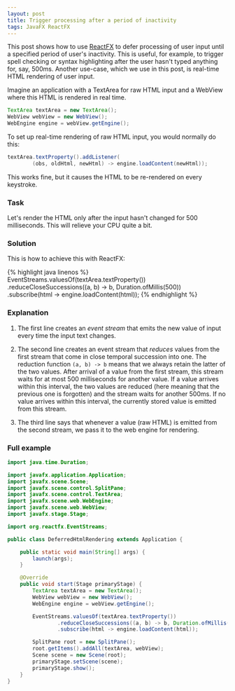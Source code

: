 ```yaml
---
layout: post
title: Trigger processing after a period of inactivity
tags: JavaFX ReactFX
---
```


This post shows how to use [ReactFX](http://www.reactfx.org) to defer processing of user input until a specified period of user's inactivity. This is useful, for example, to trigger spell checking or syntax highlighting after the user hasn't typed anything for, say, 500ms. Another use-case, which we use in this post, is real-time HTML rendering of user input.

Imagine an application with a TextArea for raw HTML input and a WebView where this HTML is rendered in real time.

```java
TextArea textArea = new TextArea();
WebView webView = new WebView();
WebEngine engine = webView.getEngine();
```

To set up real-time rendering of raw HTML input, you would normally do this:

```java
textArea.textProperty().addListener(
        (obs, oldHtml, newHtml) -> engine.loadContent(newHtml));
```

This works fine, but it causes the HTML to be re-rendered on every keystroke.

### Task

Let's render the HTML only after the input hasn't changed for 500 milliseconds. This will relieve your CPU quite a bit.

### Solution

This is how to achieve this with ReactFX:

{% highlight java linenos %}
EventStreams.valuesOf(textArea.textProperty())
        .reduceCloseSuccessions((a, b) -> b, Duration.ofMillis(500))
        .subscribe(html -> engine.loadContent(html));
{% endhighlight %}

### Explanation

 1. The first line creates an _event stream_ that emits the new value of input every time the input text changes.

 2. The second line creates an event stream that _reduces_ values from the first stream that come in close temporal succession into one. The reduction function `(a, b) -> b` means that we always retain the latter of the two values. After arrival of a value from the first stream, this stream waits for at most 500 milliseconds for another value. If a value arrives within this interval, the two values are reduced (here meaning that the previous one is forgotten) and the stream waits for another 500ms. If no value arrives within this interval, the currently stored value is emitted from this stream.

 3. The third line says that whenever a value (raw HTML) is emitted from the second stream, we pass it to the web engine for rendering.

### Full example

```java
import java.time.Duration;

import javafx.application.Application;
import javafx.scene.Scene;
import javafx.scene.control.SplitPane;
import javafx.scene.control.TextArea;
import javafx.scene.web.WebEngine;
import javafx.scene.web.WebView;
import javafx.stage.Stage;

import org.reactfx.EventStreams;

public class DeferredHtmlRendering extends Application {

    public static void main(String[] args) {
        launch(args);
    }

    @Override
    public void start(Stage primaryStage) {
        TextArea textArea = new TextArea();
        WebView webView = new WebView();
        WebEngine engine = webView.getEngine();

        EventStreams.valuesOf(textArea.textProperty())
                .reduceCloseSuccessions((a, b) -> b, Duration.ofMillis(500))
                .subscribe(html -> engine.loadContent(html));

        SplitPane root = new SplitPane();
        root.getItems().addAll(textArea, webView);
        Scene scene = new Scene(root);
        primaryStage.setScene(scene);
        primaryStage.show();
    }
}
```
